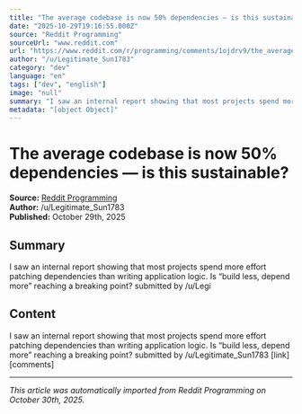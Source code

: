 ```yaml
---
title: "The average codebase is now 50% dependencies — is this sustainable?"
date: "2025-10-29T19:16:55.000Z"
source: "Reddit Programming"
sourceUrl: "www.reddit.com"
url: "https://www.reddit.com/r/programming/comments/1ojdrv9/the_average_codebase_is_now_50_dependencies_is/"
author: "/u/Legitimate_Sun1783"
category: "dev"
language: "en"
tags: ["dev", "english"]
image: "null"
summary: "I saw an internal report showing that most projects spend more effort patching dependencies than writing application logic. Is “build less, depend more” reaching a breaking point? submitted by /u/Legi"
metadata: "[object Object]"
---
```


# The average codebase is now 50% dependencies — is this sustainable?

**Source:** [Reddit Programming](https://www.reddit.com/r/programming/comments/1ojdrv9/the_average_codebase_is_now_50_dependencies_is/)  
**Author:** /u/Legitimate_Sun1783  
**Published:** October 29th, 2025  

## Summary

I saw an internal report showing that most projects spend more effort patching dependencies than writing application logic. Is “build less, depend more” reaching a breaking point? submitted by /u/Legi

## Content

I saw an internal report showing that most projects spend more effort patching dependencies than writing application logic. Is “build less, depend more” reaching a breaking point? submitted by /u/Legitimate_Sun1783 [link] [comments]

---

*This article was automatically imported from Reddit Programming on October 30th, 2025.*
